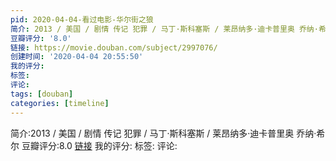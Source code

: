 ```yaml
---
pid: 2020-04-04-看过电影-华尔街之狼
简介: 2013 / 美国 / 剧情 传记 犯罪 / 马丁·斯科塞斯 / 莱昂纳多·迪卡普里奥 乔纳·希尔
豆瓣评分: '8.0'
链接: https://movie.douban.com/subject/2997076/
创建时间: '2020-04-04 20:55:50'
我的评分:
标签:
评论:
tags: [douban]
categories: [timeline]
---
```

简介:2013 / 美国 / 剧情 传记 犯罪 / 马丁·斯科塞斯 / 莱昂纳多·迪卡普里奥 乔纳·希尔
豆瓣评分:8.0
[链接](https://movie.douban.com/subject/2997076/)
我的评分:
标签:
评论:
